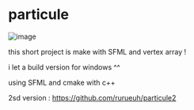 # particule

![image](https://user-images.githubusercontent.com/91668112/189494643-32695565-52e1-4203-8c31-e2a4a3b368e6.png)

this short project is make with SFML and vertex array !

i let a build version for windows ^^

using SFML and cmake with c++

2sd version : https://github.com/rurueuh/particule2
